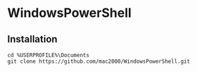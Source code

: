 # WindowsPowerShell

## Installation

    cd %USERPROFILE%\Documents
    git clone https://github.com/mac2000/WindowsPowerShell.git


